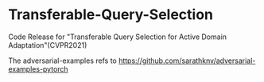 # Transferable-Query-Selection
Code Release for "Transferable Query Selection for Active Domain Adaptation"(CVPR2021)  

The adversarial-examples refs to https://github.com/sarathknv/adversarial-examples-pytorch
